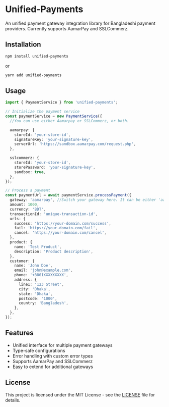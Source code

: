 # Unified-Payments

An unified payment gateway integration library for Bangladeshi payment providers. Currently supports AamarPay and SSLCommerz.

## Installation

```bash
npm install unified-payments
```

or

```bash
yarn add unified-payments
```

## Usage

```typescript
import { PaymentService } from 'unified-payments';

// Initialize the payment service
const paymentService = new PaymentService({
  //You can use either Aamarpay or SSLCommerz, or both.

  aamarpay: {
    storeId: 'your-store-id',
    signatureKey: 'your-signature-key',
    serverUrl: 'https://sandbox.aamarpay.com/request.php',
  },

  sslcommerz: {
    storeId: 'your-store-id',
    storePassword: 'your-signature-key',
    sandbox: true,
  },
});

// Process a payment
const paymentUrl = await paymentService.processPayment({
  gateway: 'aamarpay', //Switch your gateway here. It can be either 'aamarpay' or 'sslcommerz'.
  amount: 1000,
  currency: 'BDT',
  transactionId: 'unique-transaction-id',
  urls: {
    success: 'https://your-domain.com/success',
    fail: 'https://your-domain.com/fail',
    cancel: 'https://your-domain.com/cancel',
  },
  product: {
    name: 'Test Product',
    description: 'Product description',
  },
  customer: {
    name: 'John Doe',
    email: 'john@example.com',
    phone: '+8801XXXXXXXXX',
    address: {
      line1: '123 Street',
      city: 'Dhaka',
      state: 'Dhaka',
      postcode: '1000',
      country: 'Bangladesh',
    },
  },
});
```

## Features

- Unified interface for multiple payment gateways
- Type-safe configurations
- Error handling with custom error types
- Supports AamarPay and SSLCommerz
- Easy to extend for additional gateways

## License

This project is licensed under the MIT License - see the [LICENSE](https://opensource.org/licenses/MIT) file for details.
